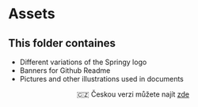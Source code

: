 # Assets

## This folder containes

* Different variations of the Springy logo  
* Banners for Github Readme  
* Pictures and other illustrations used in documents

<p align="center">
    🇨🇿 Českou verzi můžete najít <a href="Assets/README.cz.md">zde</a>
</p>

